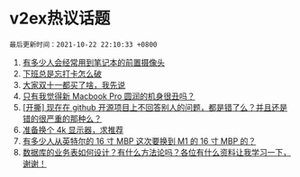 # v2ex热议话题

`最后更新时间：2021-10-22 22:10:33 +0800`

1. [有多少人会经常用到笔记本的前置摄像头](https://www.v2ex.com/t/809694)
1. [下班总是忘打卡怎么破](https://www.v2ex.com/t/809691)
1. [大家双十一都买了啥，我先说](https://www.v2ex.com/t/809661)
1. [只有我觉得新 Macbook Pro 圆润的机身很丑吗？](https://www.v2ex.com/t/809799)
1. [[开撕] 现在在 github 开源项目上不回答别人的问题，都是错了么？并且还是错的很严重的那种么？](https://www.v2ex.com/t/809868)
1. [准备换个 4k 显示器，求推荐](https://www.v2ex.com/t/809715)
1. [有多少人从英特尔的 16 寸 MBP 这次要换到 M1 的 16 寸 MBP 的？](https://www.v2ex.com/t/809660)
1. [数据库的业务表如何设计？有什么方法论吗？各位有什么资料让我学习一下，谢谢！](https://www.v2ex.com/t/809758)


